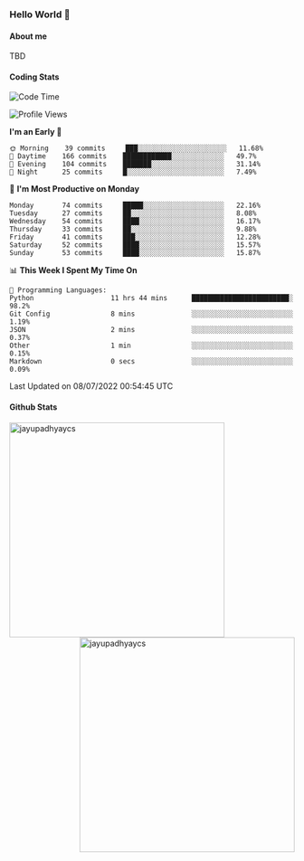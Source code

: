 ### Hello World 👋
#### About me
TBD
#### Coding Stats
<!--START_SECTION:waka-->
![Code Time](http://img.shields.io/badge/Code%20Time-0%20secs-blue)

![Profile Views](http://img.shields.io/badge/Profile%20Views-0-blue)

**I'm an Early 🐤** 

```text
🌞 Morning    39 commits     ███░░░░░░░░░░░░░░░░░░░░░░   11.68% 
🌆 Daytime    166 commits    ████████████░░░░░░░░░░░░░   49.7% 
🌃 Evening    104 commits    ███████░░░░░░░░░░░░░░░░░░   31.14% 
🌙 Night      25 commits     █░░░░░░░░░░░░░░░░░░░░░░░░   7.49%

```
📅 **I'm Most Productive on Monday** 

```text
Monday       74 commits     █████░░░░░░░░░░░░░░░░░░░░   22.16% 
Tuesday      27 commits     ██░░░░░░░░░░░░░░░░░░░░░░░   8.08% 
Wednesday    54 commits     ████░░░░░░░░░░░░░░░░░░░░░   16.17% 
Thursday     33 commits     ██░░░░░░░░░░░░░░░░░░░░░░░   9.88% 
Friday       41 commits     ███░░░░░░░░░░░░░░░░░░░░░░   12.28% 
Saturday     52 commits     ████░░░░░░░░░░░░░░░░░░░░░   15.57% 
Sunday       53 commits     ████░░░░░░░░░░░░░░░░░░░░░   15.87%

```


📊 **This Week I Spent My Time On** 

```text
💬 Programming Languages: 
Python                   11 hrs 44 mins      ████████████████████████░   98.2% 
Git Config               8 mins              ░░░░░░░░░░░░░░░░░░░░░░░░░   1.19% 
JSON                     2 mins              ░░░░░░░░░░░░░░░░░░░░░░░░░   0.37% 
Other                    1 min               ░░░░░░░░░░░░░░░░░░░░░░░░░   0.15% 
Markdown                 0 secs              ░░░░░░░░░░░░░░░░░░░░░░░░░   0.09%

```


 Last Updated on 08/07/2022 00:54:45 UTC
<!--END_SECTION:waka-->
#### Github Stats

<p  ><img align="left" src="https://github-readme-stats.vercel.app/api/top-langs?username=jayupadhyaycs&theme=tokyonight&show_icons=true&locale=en&layout=compact" alt="jayupadhyaycs" width="380px"  /> 
<img align="right" src="https://github-readme-streak-stats.herokuapp.com/?user=jayupadhyaycs&theme=tokyonight&" alt="jayupadhyaycs" width="380px"/>
</p>




<!--
**JayUpadhyayCS/JayUpadhyayCS** is a ✨ _special_ ✨ repository because its `README.md` (this file) appears on your GitHub profile.

Here are some ideas to get you started:

- 🔭 I’m currently working on ...
- 🌱 I’m currently learning ...
- 👯 I’m looking to collaborate on ...
- 🤔 I’m looking for help with ...
- 💬 Ask me about ...
- 📫 How to reach me: ...
- 😄 Pronouns: ...
- ⚡ Fun fact: ...
-->
